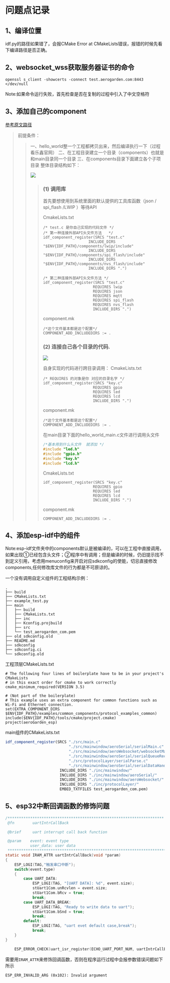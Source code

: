 # 问题点记录

## 1、编译位置

idf.py的路径如果错了，会报CMake Error at CMakeLists错误，报错的时候先看下编译路径是否正确。

## 2、websocket_wss获取服务器证书的命令

```shell
openssl s_client -showcerts -connect test.aerogarden.com:8443 </dev/null
```

Note:如果命令运行失败，首先检查是否在复制的过程中引入了中文空格符

## 3、添加自己的component

[参考原文路径](https://blog.csdn.net/qq_42856778/article/details/120276638)

> 前提条件：
>
> > 一、hello_world整一个工程都拷贝出来，然后编译执行一下（过程看乐鑫官网）
> > 二、在工程目录建立一个目录（components）也就是和main目录同一个目录
> > 三、在components目录下面建立各个子项目录
> > 整体目录结构如下：
> >
> >    ![](https://pic-1304959529.cos.ap-guangzhou.myqcloud.com/DB/20220326193420.png)
> >
> > > ### (1) 调用库
> > >
> > > 首先要想使用到系统里面的默认提供的工具库函数（json / spi_flash /LWIP ）等待API
> > >
> > > CmakeLists.txt
> > >
> > > ```
> > > /* test.c 是你自己实现的代码文件 */
> > > /* 第一种连接外部API头文件方法   */
> > > idf_component_register(SRCS "test.c"
> > >                     INCLUDE_DIRS "$ENV{IDF_PATH}/components/lwip/include"
> > >                     INCLUDE_DIRS "$ENV{IDF_PATH}/components/spi_flash/include"
> > >                     INCLUDE_DIRS "$ENV{IDF_PATH}/components/nvs_flash/include"
> > >                     INCLUDE_DIRS ".")
> > > 
> > > /* 第二种连接外部API头文件方法 */
> > > idf_component_register(SRCS "test.c"
> > >                     	REQUIRES lwip
> > >                     	REQUIRES json
> > >                     	REQUIRES mqtt
> > >                     	REQUIRES spi_flash
> > >                     	REQUIRES nvs_flash
> > >                     	INCLUDE_DIRS ".")
> > > ```
> > >
> > > component.mk
> > >
> > > ```
> > > /*这个文件基本都是这个配置*/
> > > COMPONENT_ADD_INCLUDEDIRS := .
> > > ```
> > >
> > > ### (2) 连接自己各个目录的代码.
> > >
> > >   ![](https://pic-1304959529.cos.ap-guangzhou.myqcloud.com/DB/20220326193420.png)
> > >
> > > 自身实现的代码进行跨目录调用：
> > > CmakeLists.txt
> > >
> > > ```
> > > /* REQUIRES 的对象是你 对应的目录名字 */
> > > idf_component_register(SRCS "key.c"
> > >                     	REQUIRES gpio
> > >                     	REQUIRES led
> > >                     	REQUIRES lcd
> > >                     	INCLUDE_DIRS ".")
> > > ```
> > >
> > > component.mk
> > >
> > > ```
> > > /*这个文件基本都是这个配置*/
> > > COMPONENT_ADD_INCLUDEDIRS := .
> > > ```
> > >
> > > 在main目录下面的hello_world_main.c文件进行调用头文件
> > >
> > > ```C
> > > /*基本用到什么头文件  就添加 */
> > > #include "led.h"
> > > #include "gpio.h"
> > > #include "key.h"
> > > #include "lcd.h"
> > > ```
> > >
> > > CmakeLists.txt
> > >
> > > ```
> > > idf_component_register(SRCS "key.c"
> > >                     	REQUIRES gpio
> > >                     	REQUIRES led
> > >                     	REQUIRES lcd
> > >                     	INCLUDE_DIRS ".")
> > > ```
> > >
> > > component.mk
> > >
> > > ```
> > > COMPONENT_ADD_INCLUDEDIRS := .
> > > ```

## 4、添加esp-idf中的组件

​		Note:esp-idf文件夹中的components默认是被编译的，可以在工程中直接调用，如果出现①已经包含头文件；②程序中有调用；但是编译的时候，仍旧提示找不到定义引用，考虑用menuconfig来开启对应sdkconfig的使能，切忌直接修改components,任何修改库文件的行为都是不可原谅的。

一个没有调用自定义组件的工程结构示例：

```
.
├── build
├── CMakeLists.txt
├── example_test.py
├── main
│   ├── build
│   ├── CMakeLists.txt
│   ├── inc
│   ├── Kconfig.projbuild
│   ├── src
│   └── test_aerogarden_com.pem
├── old_sdkconfig.old
├── README.md
├── sdkconfig
├── sdkconfig.ci
└── sdkconfig.old

```

工程顶层CMakeLists.txt

```CM
# The following four lines of boilerplate have to be in your project's CMakeLists
# in this exact order for cmake to work correctly
cmake_minimum_required(VERSION 3.5)

# (Not part of the boilerplate)
# This example uses an extra component for common functions such as Wi-Fi and Ethernet connection.
set(EXTRA_COMPONENT_DIRS $ENV{IDF_PATH}/examples/common_components/protocol_examples_common)
include($ENV{IDF_PATH}/tools/cmake/project.cmake)
project(aeroGarden_esp)
```

main组件的CMakeLists.txt

```cmake
idf_component_register(SRCS "./src/main.c"
                            "./src/mainwindow/aeroSerial/serialMain.c"
                            "./src/mainwindow/aeroWebsocket/websocketMain.c"
                            "./src/mainwindow/aeroSerial/serialQueueRecv.c"
                            "./src/protocolLayer/serialParse.c"
                            "./src/mainwindow/aeroSerial/serialDataHandle.c"
                        INCLUDE_DIRS "./inc/mainwindow/"
                        INCLUDE_DIRS "./inc/mainwindow/aeroSerial/"
                        INCLUDE_DIRS "./inc/mainwindow/aeroWebsocket/"
                        INCLUDE_DIRS "./inc/protocolLayer/"
                        EMBED_TXTFILES test_aerogarden_com.pem)
```

## 5、esp32中断回调函数的修饰问题

```C
/*********************************************************************
 @fn        uartIntrCallBack

 @brief     uart interrupt call back function 

 @param	   event: event type
 		   user_data: user data
 **********************************************************************/
static void IRAM_ATTR uartIntrCallBack(void *param)
{
	ESP_LOGI(TAG,"触发串口中断");
	switch(event.type) 
	{
		case UART_DATA:
            ESP_LOGI(TAG, "[UART DATA]: %d", event.size);
			stUart1Com.unRcvlen = event.size;
			stUart1Com.bRcv = true;
			break;
		case UART_DATA_BREAK:
			ESP_LOGI(TAG, "Ready to write data to uart");
			stUart1Com.bSnd = true;
			break;
		default:
			ESP_LOGI(TAG, "uart evet default case,break");
			break;
	}
}

	ESP_ERROR_CHECK(uart_isr_register(ECHO_UART_PORT_NUM, uartIntrCallBack, NULL,  ESP_INTR_FLAG_LOWMED | ESP_INTR_FLAG_IRAM, &handle )); //回调函数

```

需要用`IRAM_ATTR`来修饰回调函数，否则在程序运行过程中会报参数错误问题如下所示

```
ESP_ERR_INVALID_ARG (0x102): Invalid argument
```

